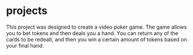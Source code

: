 # projects
This project was designed to create a video poker game. The game allows you to bet tokens and then deals you a hand. You can return any of the cards to be redealt, and then you win a certain amount of tokens based on your final hand.
